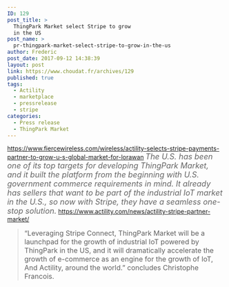 ```yaml
---
ID: 129
post_title: >
  ThingPark Market select Stripe to grow
  in the US
post_name: >
  pr-thingpark-market-select-stripe-to-grow-in-the-us
author: Frederic
post_date: 2017-09-12 14:38:39
layout: post
link: https://www.choudat.fr/archives/129
published: true
tags:
  - Actility
  - marketplace
  - pressrelease
  - stripe
categories:
  - Press release
  - ThingPark Market
---
```

https://www.fiercewireless.com/wireless/actility-selects-stripe-payments-partner-to-grow-u-s-global-market-for-lorawan <span style="color: #666666; font-size: 1.125rem; font-style: italic;">The U.S. has been one of its top targets for developing ThingPark Market, and it built the platform from the beginning with U.S. government commerce requirements in mind. It already has sellers that want to be part of the industrial IoT market in the U.S., so now with Stripe, they have a seamless one-stop solution.</span> https://www.actility.com/news/actility-stripe-partner-market/ 
> <span style="font-size: 1rem;">“Leveraging Stripe Connect, ThingPark Market will be a launchpad for the growth of industrial IoT powered by ThingPark in the US, and it will dramatically accelerate the growth of e-commerce as an engine for the growth of IoT, And Actility, around the world.” concludes Christophe Francois.</span><div class="a2a_kit a2a_kit_size_35 addtoany_list" data-a2a-url="https://www.actility.com/news/actility-stripe-partner-market/" data-a2a-title="Actility selects Stripe as payments partner to power up US and global expansion for ThingPark Market"></div>